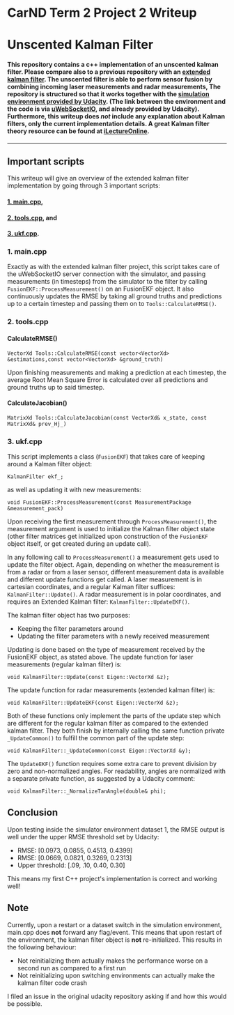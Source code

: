 # **CarND Term 2 Project 2 Writeup** 
# **Unscented Kalman Filter** 

#### This repository contains a c++ implementation of an unscented kalman filter. Please compare also to a previous repository with an [extended kalman filter](https://github.com/Anner-deJong/CarND-Extended-Kalman-Filter-Project/blob/master/writeup.md). The unscented filter is able to perform sensor fusion by combining incoming laser measurements and radar measurements,  The repository is structured so that it works together with the [simulation environment provided by Udacity](https://github.com/udacity/self-driving-car-sim/releases). (The link between the environment and the code is via [uWebSocketIO](https://github.com/uNetworking/uWebSockets), and already provided by Udacity). Furthermore, this writeup does *not* include any explanation about Kalman filters, only the current implementation details. A great Kalman filter theory resource can be found at [iLectureOnline](http://www.ilectureonline.com/lectures/subject/SPECIAL%20TOPICS/26/190).

---

## Important scripts

This writeup will give an overview of the extended kalman filter implementation by going through 3 important scripts:

#### [1. main.cpp](#1.-main.cpp),
#### [2. tools.cpp](#2.-tools.cpp), and
#### [3. ukf.cpp](#3.-FusionEKF.cpp).

### 1. main.cpp

Exactly as with the extended kalman filter project, this script takes care of the uWebSocketIO server connection with the simulator, and passing measurements (in timesteps) from the simulator to the filter by calling `FusionEKF::ProcessMeasurement()` on an FusionEKF object. It also continuously updates the RMSE by taking all ground truths and predictions up to a certain timestep and passing them on to `Tools::CalculateRMSE()`.

### 2. tools.cpp

#### CalculateRMSE()

    VectorXd Tools::CalculateRMSE(const vector<VectorXd> &estimations,const vector<VectorXd> &ground_truth)

Upon finishing measurements and making a prediction at each timestep, the average Root Mean Square Error is calculated over all predictions and ground truths up to said timestep.
    
#### CalculateJacobian()

    MatrixXd Tools::CalculateJacobian(const VectorXd& x_state, const MatrixXd& prev_Hj_)

### 3. ukf.cpp

This script implements a class (`FusionEKF`) that takes care of keeping around a Kalman filter object:
    
    KalmanFilter ekf_;
as well as updating it with new measurements:

    void FusionEKF::ProcessMeasurement(const MeasurementPackage &measurement_pack)

Upon receiving the first measurement through `ProcessMeasurement()`, the measurement argument is used to initialize the Kalman filter object state (other filter matrices get initialized upon construction of the `FusionEKF` object itself, or get created during an update call).

In any following call to `ProcessMeasurement()` a measurement gets used to update the filter object. Again, depending on whether the measurement is from a radar or from a laser sensor, different measurement data is available and different update functions get called. A laser measurement is in cartesian coordinates, and a regular Kalman filter suffices: `KalmanFilter::Update()`. A radar measurement is in polar coordinates, and requires an Extended Kalman filter: `KalmanFilter::UpdateEKF()`.

The kalman filter object has two purposes:

* Keeping the filter parameters around
* Updating the filter parameters with a newly received measurement

Updating is done based on the type of measurement received by the FusionEKF object, as stated above.
The update function for laser measurements (regular kalman filter) is:

    void KalmanFilter::Update(const Eigen::VectorXd &z);

The update function for radar measurements (extended kalman filter) is:

    void KalmanFilter::UpdateEKF(const Eigen::VectorXd &z);
    
Both of these functions only implement the parts of the update step which are different for the regular kalman filter as compared to the extended kalman filter. They both finish by internally calling the same function private `_UpdateCommon()` to fulfill the common part of the update step:
    
    void KalmanFilter::_UpdateCommon(const Eigen::VectorXd &y);
    
The `UpdateEKF()` function requires some extra care to prevent division by zero and non-normalized angles. For readability, angles are normalized with a separate private function, as suggested by a Udacity comment:

    void KalmanFilter::_NormalizeTanAngle(double& phi);

## Conclusion

Upon testing inside the simulator environment dataset 1, the RMSE output is well under the upper RMSE threshold set by Udacity:

* RMSE: [0.0973, 0.0855, 0.4513, 0.4399]
* RMSE: [0.0669, 0.0821, 0.3269, 0.2313]
* Upper threshold: [.09, .10, 0.40, 0.30]

This means my first C++ project's implementation is correct and working well!

## Note

Currently, upon a restart or a dataset switch in the simulation environment, main.cpp does **not** forward any flag/event. This means that upon restart of the environment, the kalman filter object is **not** re-initialized. This results in the following behaviour:

* Not reinitializing them actually makes the performance worse on a second run as compared to a first run
* Not reinitializing upon switching environments can actually make the kalman filter code crash

I filed an issue in the original udacity repository asking if and how this would be possible.


